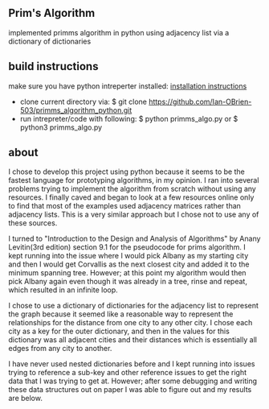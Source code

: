 ## Prim's Algorithm
implemented primms algorithm in python using adjacency list via a dictionary of dictionaries

## build instructions
make sure you have python intreperter installed:
 [installation instructions](https://docs.python-guide.org/starting/install3/linux/)

- clone current directory via: $ git clone https://github.com/Ian-OBrien-503/primms_algorithm_python.git
- run intrepreter/code with following: $ python primms_algo.py or $ python3 primms_algo.py

## about
I chose to develop this project using python because it seems to be the fastest language for prototyping algorithms, in my opinion. I ran into several problems trying to implement the algorithm from scratch without using any resources. I finally caved and began to look at a few resources online only to find that most of the examples used adjacency matrices rather than adjacency lists. This is a very similar approach but I chose not to use any of these sources.

I turned to "Introduction to the Design and Analysis of Algorithms" by Anany Levitin(3rd edition) section 9.1 for the pseudocode for prims algorithm.
I kept running into the issue where I would pick Albany as my starting city and then I would get Corvallis as the next closest city and added it to the minimum spanning tree. However; at this point my algorithm would then pick Albany again even though it was already in a tree, rinse and repeat, which resulted in an infinite loop.

I chose to use a dictionary of dictionaries for the adjacency list to represent the graph because it seemed like a reasonable way to represent the relationships for the distance from one city to any other city. I chose each city as a key for the outer dictionary, and then in the values for this dictionary was all adjacent cities and their distances which is essentially all edges from any city to another.

I have never used nested dictionaries before and I kept running into issues trying to reference a sub-key and other reference issues to get the right data that I was trying to get at. However; after some debugging and writing these data structures out on paper I was able to figure out and my results are below.


